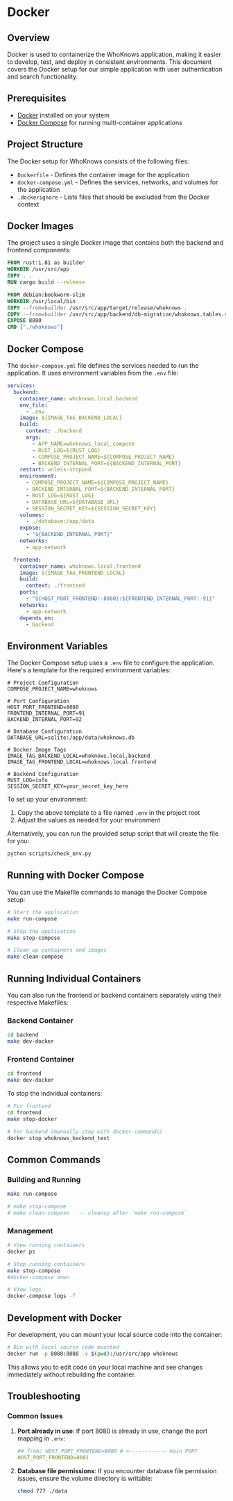 # Docker

## Overview

Docker is used to containerize the WhoKnows application, making it easier to develop, test, and deploy in consistent environments. This document covers the Docker setup for our simple application with user authentication and search functionality.

## Prerequisites

- [Docker](https://www.docker.com/get-started) installed on your system
- [Docker Compose](https://docs.docker.com/compose/install/) for running multi-container applications

## Project Structure

The Docker setup for WhoKnows consists of the following files:

- `Dockerfile` - Defines the container image for the application
- `docker-compose.yml` - Defines the services, networks, and volumes for the application
- `.dockerignore` - Lists files that should be excluded from the Docker context

## Docker Images

The project uses a single Docker image that contains both the backend and frontend components:

```dockerfile
FROM rust:1.81 as builder
WORKDIR /usr/src/app
COPY . .
RUN cargo build --release

FROM debian:bookworm-slim
WORKDIR /usr/local/bin
COPY --from=builder /usr/src/app/target/release/whoknows .
COPY --from=builder /usr/src/app/backend/db-migration/whoknows.tables.sql /usr/local/bin/
EXPOSE 8080
CMD ["./whoknows"]
```

## Docker Compose

The `docker-compose.yml` file defines the services needed to run the application. It uses environment variables from the `.env` file:

```yaml
services:
  backend:
    container_name: whoknows.local.backend
    env_file:
      - .env
    image: ${IMAGE_TAG_BACKEND_LOCAL}
    build:
      context: ./backend
      args:
        - APP_NAME=whoknows_local_compose
        - RUST_LOG=${RUST_LOG}
        - COMPOSE_PROJECT_NAME=${COMPOSE_PROJECT_NAME}
        - BACKEND_INTERNAL_PORT=${BACKEND_INTERNAL_PORT}
    restart: unless-stopped
    environment:
      - COMPOSE_PROJECT_NAME=${COMPOSE_PROJECT_NAME}
      - BACKEND_INTERNAL_PORT=${BACKEND_INTERNAL_PORT}
      - RUST_LOG=${RUST_LOG}
      - DATABASE_URL=${DATABASE_URL}
      - SESSION_SECRET_KEY=${SESSION_SECRET_KEY}
    volumes:
      - ./database:/app/data
    expose:
      - "${BACKEND_INTERNAL_PORT}"
    networks:
      - app-network

  frontend:
    container_name: whoknows.local.frontend
    image: ${IMAGE_TAG_FRONTEND_LOCAL}
    build:
      context: ./frontend
    ports:
      - "${HOST_PORT_FRONTEND:-8080}:${FRONTEND_INTERNAL_PORT:-91}"
    networks:
      - app-network
    depends_on:
      - backend
```

## Environment Variables

The Docker Compose setup uses a `.env` file to configure the application. Here's a template for the required environment variables:

```dotenv
# Project Configuration
COMPOSE_PROJECT_NAME=whoknows

# Port Configuration
HOST_PORT_FRONTEND=8080
FRONTEND_INTERNAL_PORT=91
BACKEND_INTERNAL_PORT=92

# Database Configuration
DATABASE_URL=sqlite:/app/data/whoknows.db

# Docker Image Tags
IMAGE_TAG_BACKEND_LOCAL=whoknows.local.backend
IMAGE_TAG_FRONTEND_LOCAL=whoknows.local.frontend

# Backend Configuration
RUST_LOG=info
SESSION_SECRET_KEY=your_secret_key_here
```

To set up your environment:

1. Copy the above template to a file named `.env` in the project root
2. Adjust the values as needed for your environment

Alternatively, you can run the provided setup script that will create the file for you:

```bash
python scripts/check_env.py
```

## Running with Docker Compose

You can use the Makefile commands to manage the Docker Compose setup:

```bash
# Start the application
make run-compose

# Stop the application
make stop-compose

# Clean up containers and images
make clean-compose
```

## Running Individual Containers

You can also run the frontend or backend containers separately using their respective Makefiles:

### Backend Container

```bash
cd backend
make dev-docker
```

### Frontend Container

```bash
cd frontend
make dev-docker
```

To stop the individual containers:

```bash
# For frontend
cd frontend
make stop-docker

# For backend (manually stop with docker commands)
docker stop whoknows_backend_test
```

## Common Commands

### Building and Running

```bash
make run-compose

# make stop-compose
# make clean-compose   -- cleanup after `make run-compose`
```

### Management

```bash
# View running containers
docker ps

# Stop running containers
make stop-compose
#docker-compose down

# View logs
docker-compose logs -f
```

## Development with Docker

For development, you can mount your local source code into the container:

```bash
# Run with local source code mounted
docker run -p 8080:8080 -v $(pwd):/usr/src/app whoknows
```

This allows you to edit code on your local machine and see changes immediately without rebuilding the container.

## Troubleshooting

### Common Issues

1. **Port already in use**: If port 8080 is already in use, change the port mapping in `.env`:
   ```yaml
   ## from: HOST_PORT_FRONTEND=8080 # <------------ main PORT
   HOST_PORT_FRONTEND=8081
   ```

2. **Database file permissions**: If you encounter database file permission issues, ensure the volume directory is writable:
   ```bash
   chmod 777 ./data
   ``` 